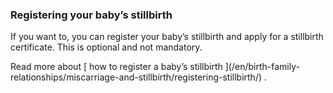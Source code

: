 ###  Registering your baby’s stillbirth

If you want to, you can register your baby’s stillbirth and apply for a
stillbirth certificate. This is optional and not mandatory.

Read more about [ how to register a baby’s stillbirth ](/en/birth-family-
relationships/miscarriage-and-stillbirth/registering-stillbirth/) .
